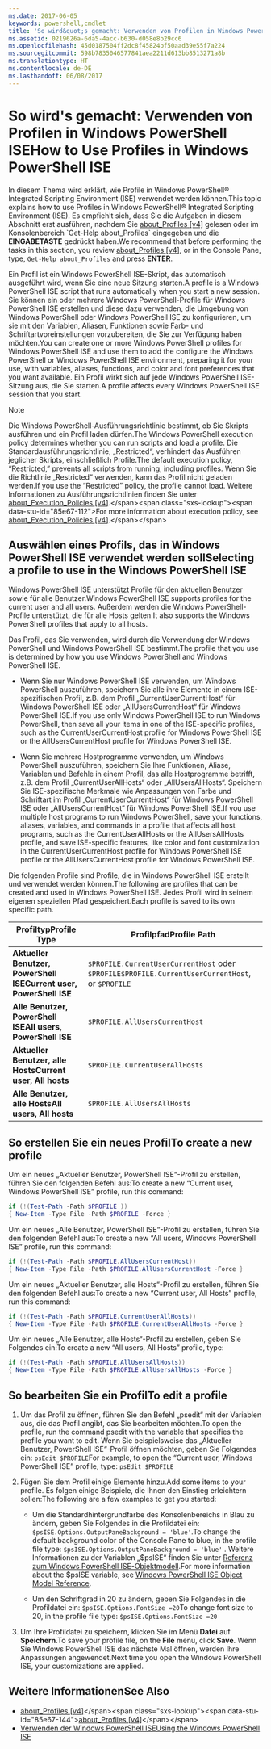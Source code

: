 ```yaml
---
ms.date: 2017-06-05
keywords: powershell,cmdlet
title: 'So wird&quot;s gemacht: Verwenden von Profilen in Windows PowerShell ISE'
ms.assetid: 0219626a-6da5-4acc-b630-d058e8b29cc6
ms.openlocfilehash: 45d0187504ff2dc8f45824bf50aad39e55f7a224
ms.sourcegitcommit: 598b7835046577841aea2211d613bb8513271a8b
ms.translationtype: HT
ms.contentlocale: de-DE
ms.lasthandoff: 06/08/2017
---
```

# <a name="how-to-use-profiles-in-windows-powershell-ise"></a><span data-ttu-id="85e67-103">So wird's gemacht: Verwenden von Profilen in Windows PowerShell ISE</span><span class="sxs-lookup"><span data-stu-id="85e67-103">How to Use Profiles in Windows PowerShell ISE</span></span>
<span data-ttu-id="85e67-104">In diesem Thema wird erklärt, wie Profile in Windows PowerShell® Integrated Scripting Environment (ISE) verwendet werden können.</span><span class="sxs-lookup"><span data-stu-id="85e67-104">This topic explains how to use Profiles in Windows PowerShell® Integrated Scripting Environment (ISE).</span></span> <span data-ttu-id="85e67-105">Es empfiehlt sich, dass Sie die Aufgaben in diesem Abschnitt erst ausführen, nachdem Sie [about_Profiles [v4]](https://technet.microsoft.com/library/e1d9e30a-70cc-4f36-949f-fc7cd96b4054(v=wps.630)) gelesen oder im Konsolenbereich `Get-Help about_Profiles` eingegeben und die **EINGABETASTE** gedrückt haben.</span><span class="sxs-lookup"><span data-stu-id="85e67-105">We recommend that before performing the tasks in this section, you review [about_Profiles [v4]](https://technet.microsoft.com/library/e1d9e30a-70cc-4f36-949f-fc7cd96b4054(v=wps.630)), or in the Console Pane, type, `Get-Help about_Profiles` and press **ENTER**.</span></span>

<span data-ttu-id="85e67-106">Ein Profil ist ein Windows PowerShell ISE-Skript, das automatisch ausgeführt wird, wenn Sie eine neue Sitzung starten.</span><span class="sxs-lookup"><span data-stu-id="85e67-106">A profile is a Windows PowerShell ISE script that runs automatically when you start a new session.</span></span>  <span data-ttu-id="85e67-107">Sie können ein oder mehrere Windows PowerShell-Profile für Windows PowerShell ISE erstellen und diese dazu verwenden, die Umgebung von Windows PowerShell oder Windows PowerShell ISE zu konfigurieren, um sie mit den Variablen, Aliasen, Funktionen sowie Farb- und Schriftartvoreinstellungen vorzubereiten, die Sie zur Verfügung haben möchten.</span><span class="sxs-lookup"><span data-stu-id="85e67-107">You can create one or more Windows PowerShell profiles for Windows PowerShell ISE and use them to add the configure the Windows PowerShell or Windows PowerShell ISE environment, preparing it for your use, with variables, aliases, functions, and color and font preferences that you want available.</span></span> <span data-ttu-id="85e67-108">Ein Profil wirkt sich auf jede Windows PowerShell ISE-Sitzung aus, die Sie starten.</span><span class="sxs-lookup"><span data-stu-id="85e67-108">A profile affects every Windows PowerShell ISE session that you start.</span></span>

> [!NOTE]
> <span data-ttu-id="85e67-109">Die Windows PowerShell-Ausführungsrichtlinie bestimmt, ob Sie Skripts ausführen und ein Profil laden dürfen.</span><span class="sxs-lookup"><span data-stu-id="85e67-109">The Windows PowerShell execution policy determines whether you can run scripts and load a profile.</span></span> <span data-ttu-id="85e67-110">Die Standardausführungsrichtlinie, „Restricted“, verhindert das Ausführen jeglicher Skripts, einschließlich Profile.</span><span class="sxs-lookup"><span data-stu-id="85e67-110">The default execution policy, “Restricted,” prevents all scripts from running, including profiles.</span></span> <span data-ttu-id="85e67-111">Wenn Sie die Richtlinie „Restricted“ verwenden, kann das Profil nicht geladen werden.</span><span class="sxs-lookup"><span data-stu-id="85e67-111">If you use the “Restricted” policy, the profile cannot load.</span></span> <span data-ttu-id="85e67-112">Weitere Informationen zu Ausführungsrichtlinien finden Sie unter [about_Execution_Policies [v4]](https://technet.microsoft.com/library/347708dc-1515-4d74-978b-8334603472e6(v=wps.630)).</span><span class="sxs-lookup"><span data-stu-id="85e67-112">For more information about execution policy, see [about_Execution_Policies [v4]](https://technet.microsoft.com/library/347708dc-1515-4d74-978b-8334603472e6(v=wps.630)).</span></span>

## <a name="selecting-a-profile-to-use-in-the-windows-powershell-ise"></a><span data-ttu-id="85e67-113">Auswählen eines Profils, das in Windows PowerShell ISE verwendet werden soll</span><span class="sxs-lookup"><span data-stu-id="85e67-113">Selecting a profile to use in the Windows PowerShell ISE</span></span>
<span data-ttu-id="85e67-114">Windows PowerShell ISE unterstützt Profile für den aktuellen Benutzer sowie für alle Benutzer.</span><span class="sxs-lookup"><span data-stu-id="85e67-114">Windows PowerShell ISE supports profiles for the current user and all users.</span></span> <span data-ttu-id="85e67-115">Außerdem werden die Windows PowerShell-Profile unterstützt, die für alle Hosts gelten.</span><span class="sxs-lookup"><span data-stu-id="85e67-115">It also supports the Windows PowerShell profiles that apply to all hosts.</span></span>

<span data-ttu-id="85e67-116">Das Profil, das Sie verwenden, wird durch die Verwendung der Windows PowerShell und Windows PowerShell ISE bestimmt.</span><span class="sxs-lookup"><span data-stu-id="85e67-116">The profile that you use is determined by how you use Windows PowerShell and Windows PowerShell ISE.</span></span>

-   <span data-ttu-id="85e67-117">Wenn Sie nur Windows PowerShell ISE verwenden, um Windows PowerShell auszuführen, speichern Sie alle ihre Elemente in einem ISE-spezifischen Profil, z.B. dem Profil „CurrentUserCurrentHost“ für Windows PowerShell ISE oder „AllUsersCurrentHost“ für Windows PowerShell ISE.</span><span class="sxs-lookup"><span data-stu-id="85e67-117">If you use only Windows PowerShell ISE to run Windows PowerShell, then save all your items in one of the ISE-specific profiles, such as the CurrentUserCurrentHost profile for Windows PowerShell ISE or the AllUsersCurrentHost profile for Windows PowerShell ISE.</span></span>

-   <span data-ttu-id="85e67-118">Wenn Sie mehrere Hostprogramme verwenden, um Windows PowerShell auszuführen, speichern Sie Ihre Funktionen, Aliase, Variablen und Befehle in einem Profil, das alle Hostprogramme betrifft, z.B. dem Profil „CurrentUserAllHosts“ oder „AllUsersAllHosts“. Speichern Sie ISE-spezifische Merkmale wie Anpassungen von Farbe und Schriftart im Profil „CurrentUserCurrentHost“ für Windows PowerShell ISE oder „AllUsersCurrentHost“ für Windows PowerShell ISE.</span><span class="sxs-lookup"><span data-stu-id="85e67-118">If you use multiple host programs to run Windows PowerShell, save your functions, aliases, variables, and commands in a profile that affects all host programs, such as the CurrentUserAllHosts or the AllUsersAllHosts profile, and save ISE-specific features, like color and font customization in the CurrentUserCurrentHost profile for Windows PowerShell ISE profile or the AllUsersCurrentHost profile for Windows PowerShell ISE.</span></span>

<span data-ttu-id="85e67-119">Die folgenden Profile sind Profile, die in Windows PowerShell ISE erstellt und verwendet werden können.</span><span class="sxs-lookup"><span data-stu-id="85e67-119">The following are profiles that can be created and used in Windows PowerShell ISE.</span></span> <span data-ttu-id="85e67-120">Jedes Profil wird in seinem eigenen speziellen Pfad gespeichert.</span><span class="sxs-lookup"><span data-stu-id="85e67-120">Each profile is saved to its own specific path.</span></span>

| <span data-ttu-id="85e67-121">Profiltyp</span><span class="sxs-lookup"><span data-stu-id="85e67-121">Profile Type</span></span> | <span data-ttu-id="85e67-122">Profilpfad</span><span class="sxs-lookup"><span data-stu-id="85e67-122">Profile Path</span></span> |
| --- | --- |
| <span data-ttu-id="85e67-123">**Aktueller Benutzer, PowerShell ISE**</span><span class="sxs-lookup"><span data-stu-id="85e67-123">**Current user, PowerShell ISE**</span></span>| <span data-ttu-id="85e67-124">`$PROFILE.CurrentUserCurrentHost` oder `$PROFILE`</span><span class="sxs-lookup"><span data-stu-id="85e67-124">`$PROFILE.CurrentUserCurrentHost`, or `$PROFILE`</span></span> |
| <span data-ttu-id="85e67-125">**Alle Benutzer, PowerShell ISE**</span><span class="sxs-lookup"><span data-stu-id="85e67-125">**All users, PowerShell ISE**</span></span>| `$PROFILE.AllUsersCurrentHost` |
| <span data-ttu-id="85e67-126">**Aktueller Benutzer, alle Hosts**</span><span class="sxs-lookup"><span data-stu-id="85e67-126">**Current user, All hosts**</span></span>| `$PROFILE.CurrentUserAllHosts` |
| <span data-ttu-id="85e67-127">**Alle Benutzer, alle Hosts**</span><span class="sxs-lookup"><span data-stu-id="85e67-127">**All users, All hosts**</span></span> | `$PROFILE.AllUsersAllHosts` |

## <a name="to-create-a-new-profile"></a><span data-ttu-id="85e67-128">So erstellen Sie ein neues Profil</span><span class="sxs-lookup"><span data-stu-id="85e67-128">To create a new profile</span></span>
<span data-ttu-id="85e67-129">Um ein neues „Aktueller Benutzer, PowerShell ISE“-Profil zu erstellen, führen Sie den folgenden Befehl aus:</span><span class="sxs-lookup"><span data-stu-id="85e67-129">To create a new “Current user, Windows PowerShell ISE” profile, run this command:</span></span>

```PowerShell
if (!(Test-Path -Path $PROFILE )) 
{ New-Item -Type File -Path $PROFILE -Force }
```

<span data-ttu-id="85e67-130">Um ein neues „Alle Benutzer, PowerShell ISE“-Profil zu erstellen, führen Sie den folgenden Befehl aus:</span><span class="sxs-lookup"><span data-stu-id="85e67-130">To create a new “All users, Windows PowerShell ISE” profile, run this command:</span></span>

```PowerShell
if (!(Test-Path -Path $PROFILE.AllUsersCurrentHost)) 
{ New-Item -Type File -Path $PROFILE.AllUsersCurrentHost -Force }
```

<span data-ttu-id="85e67-131">Um ein neues „Aktueller Benutzer, alle Hosts“-Profil zu erstellen, führen Sie den folgenden Befehl aus:</span><span class="sxs-lookup"><span data-stu-id="85e67-131">To create a new “Current user, All Hosts” profile, run this command:</span></span>

```PowerShell
if (!(Test-Path -Path $PROFILE.CurrentUserAllHosts)) 
{ New-Item -Type File -Path $PROFILE.CurrentUserAllHosts -Force }
```

<span data-ttu-id="85e67-132">Um ein neues „Alle Benutzer, alle Hosts“-Profil zu erstellen, geben Sie Folgendes ein:</span><span class="sxs-lookup"><span data-stu-id="85e67-132">To create a new “All users, All Hosts” profile, type:</span></span>

```PowerShell
if (!(Test-Path -Path $PROFILE.AllUsersAllHosts)) 
{ New-Item -Type File -Path $PROFILE.AllUsersAllHosts -Force }
```

## <a name="to-edit-a-profile"></a><span data-ttu-id="85e67-133">So bearbeiten Sie ein Profil</span><span class="sxs-lookup"><span data-stu-id="85e67-133">To edit a profile</span></span>

1.  <span data-ttu-id="85e67-134">Um das Profil zu öffnen, führen Sie den Befehl „psedit“ mit der Variablen aus, die das Profil angibt, das Sie bearbeiten möchten.</span><span class="sxs-lookup"><span data-stu-id="85e67-134">To open the profile, run the command psedit with the variable that specifies the profile you want to edit.</span></span> <span data-ttu-id="85e67-135">Wenn Sie beispielsweise das „Aktueller Benutzer, PowerShell ISE“-Profil öffnen möchten, geben Sie Folgendes ein: `psEdit $PROFILE`</span><span class="sxs-lookup"><span data-stu-id="85e67-135">For example, to open the “Current user, Windows PowerShell ISE” profile, type: `psEdit $PROFILE`</span></span>

2.  <span data-ttu-id="85e67-136">Fügen Sie dem Profil einige Elemente hinzu.</span><span class="sxs-lookup"><span data-stu-id="85e67-136">Add some items to your profile.</span></span> <span data-ttu-id="85e67-137">Es folgen einige Beispiele, die Ihnen den Einstieg erleichtern sollen:</span><span class="sxs-lookup"><span data-stu-id="85e67-137">The following are a few examples to get you started:</span></span>

    -   <span data-ttu-id="85e67-138">Um die Standardhintergrundfarbe des Konsolenbereichs in Blau zu ändern, geben Sie Folgendes in die Profildatei ein: `$psISE.Options.OutputPaneBackground = 'blue'`.</span><span class="sxs-lookup"><span data-stu-id="85e67-138">To change the default background color of the Console Pane to blue, in the profile file type: `$psISE.Options.OutputPaneBackground = 'blue'` .</span></span> <span data-ttu-id="85e67-139">Weitere Informationen zu der Variablen „$psISE“ finden Sie unter [Referenz zum Windows PowerShell ISE-Objektmodell](#windows-powershell-ise-object-model-reference).</span><span class="sxs-lookup"><span data-stu-id="85e67-139">For more information about the $psISE variable, see [Windows PowerShell ISE Object Model Reference](#windows-powershell-ise-object-model-reference).</span></span>

    -   <span data-ttu-id="85e67-140">Um den Schriftgrad in 20 zu ändern, geben Sie Folgendes in die Profildatei ein: `$psISE.Options.FontSize =20`</span><span class="sxs-lookup"><span data-stu-id="85e67-140">To change font size to 20, in the profile file type: `$psISE.Options.FontSize =20`</span></span>

3.  <span data-ttu-id="85e67-141">Um Ihre Profildatei zu speichern, klicken Sie im Menü **Datei** auf **Speichern**.</span><span class="sxs-lookup"><span data-stu-id="85e67-141">To save your profile file, on the **File** menu, click **Save**.</span></span> <span data-ttu-id="85e67-142">Wenn Sie Windows PowerShell ISE das nächste Mal öffnen, werden Ihre Anpassungen angewendet.</span><span class="sxs-lookup"><span data-stu-id="85e67-142">Next time you open the Windows PowerShell ISE, your customizations are applied.</span></span>

## <a name="see-also"></a><span data-ttu-id="85e67-143">Weitere Informationen</span><span class="sxs-lookup"><span data-stu-id="85e67-143">See Also</span></span>
- <span data-ttu-id="85e67-144">[about_Profiles [v4]](https://technet.microsoft.com/library/e1d9e30a-70cc-4f36-949f-fc7cd96b4054(v=wps.630))</span><span class="sxs-lookup"><span data-stu-id="85e67-144">[about_Profiles [v4]](https://technet.microsoft.com/library/e1d9e30a-70cc-4f36-949f-fc7cd96b4054(v=wps.630))</span></span>
- [<span data-ttu-id="85e67-145">Verwenden der Windows PowerShell ISE</span><span class="sxs-lookup"><span data-stu-id="85e67-145">Using the Windows PowerShell ISE</span></span>](Using-the-Windows-PowerShell-ISE.md)

